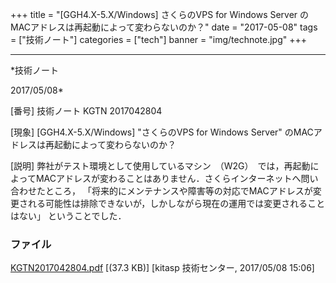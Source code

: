 ﻿+++
title = "[GGH4.X-5.X/Windows] さくらのVPS for Windows Server のMACアドレスは再起動によって変わらないのか？"
date = "2017-05-08"
tags = ["技術ノート"]
categories = ["tech"]
banner = "img/technote.jpg"
+++

-----------------------------------------------------------------------------------------------------------------------------

*技術ノート

2017/05/08*


[番号]
技術ノート KGTN 2017042804

[現象]
[GGH4.X-5.X/Windows] "さくらのVPS for Windows Server"
のMACアドレスは再起動によって変わらないのか？

[説明]
弊社がテスト環境として使用しているマシン　（W2G）　では，再起動によってMACアドレスが変わることはありません．さくらインターネットへ問い合わせたところ，
「将来的にメンテナンスや障害等の対応でMACアドレスが変更される可能性は排除できないが，しかしながら現在の運用では変更されることはない」
ということでした．


### ファイル





[KGTN2017042804.pdf](http://techreport.kitasp.net/attachments/download/3558/KGTN2017042804.pdf)
 [(37.3 KB)] [kitasp 技術センター, 2017/05/08
15:06]
